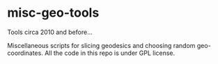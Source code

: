 misc-geo-tools
==============

Tools circa 2010 and before...

Miscellaneous scripts for slicing geodesics and choosing random geo-coordinates. All the code in this repo is under GPL license.
